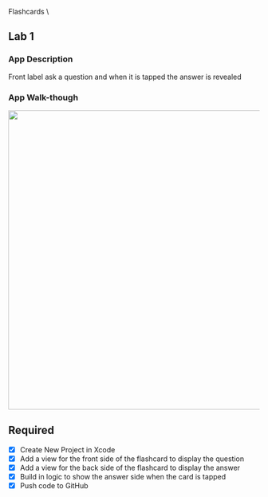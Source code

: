 Flashcards
\
## Lab 1

### App Description
Front label ask a question and when it is tapped the answer is revealed

### App Walk-though

<img src='https://i.imgur.com/OjNBnMk.gif' width="600" />

## Required
- [x] Create New Project in Xcode
- [x] Add a view for the front side of the flashcard to display the question
- [x] Add a view for the back side of the flashcard to display the answer
- [x] Build in logic to show the answer side when the card is tapped
- [x] Push code to GitHub
